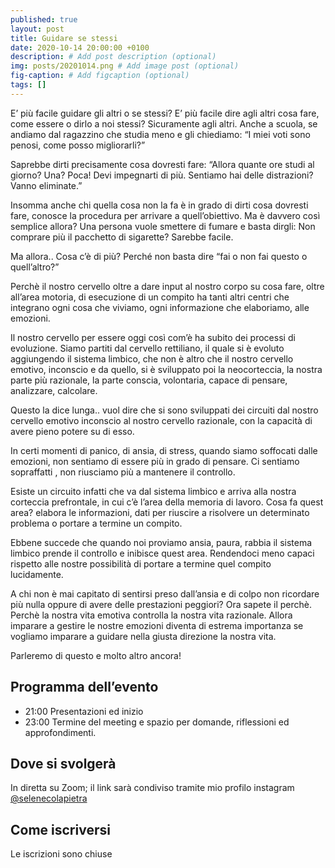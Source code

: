 ```yaml
---
published: true
layout: post
title: Guidare se stessi
date: 2020-10-14 20:00:00 +0100
description: # Add post description (optional)
img: posts/20201014.png # Add image post (optional)
fig-caption: # Add figcaption (optional)
tags: []
---
```

E’ più facile guidare gli altri o se stessi? E’ più facile dire agli altri cosa fare, come essere o dirlo a noi stessi? Sicuramente agli altri. Anche a scuola, se andiamo dal ragazzino che studia meno e gli chiediamo: “I miei voti sono penosi, come posso migliorarli?”

Saprebbe dirti precisamente cosa dovresti fare: “Allora quante ore studi al giorno? Una? Poca! Devi impegnarti di più. Sentiamo hai delle distrazioni? Vanno eliminate.” 

Insomma anche chi quella cosa non la fa è in grado di dirti cosa dovresti fare, conosce la procedura per arrivare a quell’obiettivo. Ma è davvero così semplice allora? Una persona vuole smettere di fumare e basta dirgli: Non comprare più il pacchetto di sigarette? Sarebbe facile. 

Ma allora.. Cosa c’è di più? Perché non basta dire “fai o non fai questo o quell’altro?”

Perchè il nostro cervello oltre a dare input al nostro corpo su cosa fare, oltre all’area motoria, di esecuzione di un compito ha tanti altri centri che integrano ogni cosa che viviamo, ogni informazione che elaboriamo, alle emozioni. 

Il nostro cervello per essere oggi così com’è ha subito dei processi di evoluzione. Siamo partiti dal cervello rettiliano, il quale si è evoluto aggiungendo il sistema limbico, che non è altro che il nostro cervello emotivo, inconscio e da quello, si è sviluppato poi la neocorteccia, la nostra parte più razionale, la parte conscia, volontaria, capace di pensare, analizzare, calcolare.

Questo la dice lunga.. vuol dire che si sono sviluppati dei circuiti dal nostro cervello emotivo inconscio al nostro cervello razionale, con la capacità di avere pieno potere su di esso.

In certi momenti di panico, di ansia, di stress, quando siamo soffocati dalle emozioni, non sentiamo di essere più in grado di pensare. Ci sentiamo sopraffatti , non riusciamo più a mantenere il controllo. 

Esiste un circuito infatti che va dal sistema limbico e arriva alla nostra corteccia prefrontale, in cui c’è l’area della memoria di lavoro. Cosa fa quest area? elabora le informazioni, dati per riuscire a risolvere un determinato problema o portare a termine un compito. 

Ebbene succede che quando noi proviamo ansia, paura, rabbia il sistema limbico prende il controllo e inibisce quest area. Rendendoci meno capaci rispetto alle nostre possibilità di portare a termine quel compito lucidamente. 

A chi non è mai capitato di sentirsi preso dall’ansia e di colpo non ricordare più nulla oppure di avere delle prestazioni peggiori? Ora sapete il perchè. Perchè la nostra vita emotiva controlla la nostra vita razionale. Allora imparare a gestire le nostre emozioni diventa di estrema importanza se vogliamo imparare a guidare nella giusta direzione la nostra vita. 

Parleremo di questo e molto altro ancora!

## Programma dell’evento
* 21:00 Presentazioni ed inizio
* 23:00 Termine del meeting e spazio per domande, riflessioni ed approfondimenti.

## Dove si svolgerà
In diretta su Zoom; il link sarà condiviso tramite mio profilo instagram [@selenecolapietra](https://instagram.com/selenecolapietra)

## Come iscriversi
Le iscrizioni sono chiuse
